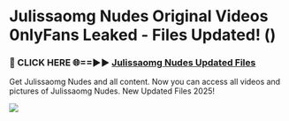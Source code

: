 # Julissaomg Nudes Original Videos 0nlyFans Leaked - Files Updated! ()

<h3>🔴 CLICK HERE 🌐==►► <a href="https://tinyurl.com/2p9ay9w9" rel="nofollow">Julissaomg Nudes Updated Files</a></h3>

Get Julissaomg Nudes and all content. Now you can access all videos and pictures of Julissaomg Nudes. New Updated Files 2025!

[![](https://i.imgur.com/KQgVmj3.gif)](https://tinyurl.com/2p9ay9w9)
